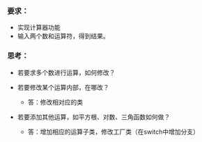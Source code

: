 ### 要求：
   - 实现计算器功能
   - 输入两个数和运算符，得到结果。


### 思考：
- 若要求多个数进行运算，如何修改？

- 若要修改某个运算内部，在哪改？
    - 答：修改相对应的类
- 若要添加其他运算，如平方根、对数、三角函数如何做？
    - 答：增加相应的运算子类，修改工厂类（在switch中增加分支）